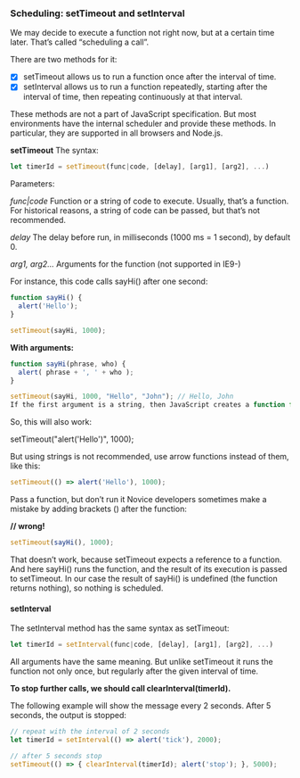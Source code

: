 ### Scheduling: setTimeout and setInterval

We may decide to execute a function not right now, but at a certain time later. That’s called “scheduling a call”.

There are two methods for it:

 - [x] setTimeout allows us to run a function once after the interval of time.
 - [x] setInterval allows us to run a function repeatedly, starting after the interval of time, then repeating continuously at that interval.

These methods are not a part of JavaScript specification. But most environments have the internal scheduler and provide these methods. In particular, they are supported in all browsers and Node.js.

**setTimeout**
The syntax:
```js
let timerId = setTimeout(func|code, [delay], [arg1], [arg2], ...)
```
Parameters:

*func|code*
Function or a string of code to execute. Usually, that’s a function. For historical reasons, a string of code can be passed, but that’s not recommended.

*delay*
The delay before run, in milliseconds (1000 ms = 1 second), by default 0.

*arg1, arg2…*
Arguments for the function (not supported in IE9-)


For instance, this code calls sayHi() after one second:

```js
function sayHi() {
  alert('Hello');
}

setTimeout(sayHi, 1000);
```

**With arguments:**
```js
function sayHi(phrase, who) {
  alert( phrase + ', ' + who );
}

setTimeout(sayHi, 1000, "Hello", "John"); // Hello, John
If the first argument is a string, then JavaScript creates a function from it.
```
So, this will also work:

setTimeout("alert('Hello')", 1000);

But using strings is not recommended, use arrow functions instead of them, like this:

```js 
setTimeout(() => alert('Hello'), 1000);
```

Pass a function, but don’t run it
Novice developers sometimes make a mistake by adding brackets () after the function:

**// wrong!**
```js
setTimeout(sayHi(), 1000);
```

That doesn’t work, because setTimeout expects a reference to a function. And here sayHi() runs the function, and the result of its execution is passed to setTimeout. In our case the result of sayHi() is undefined (the function returns nothing), so nothing is scheduled.

#### setInterval
The setInterval method has the same syntax as setTimeout:

```js
let timerId = setInterval(func|code, [delay], [arg1], [arg2], ...)
```
All arguments have the same meaning. But unlike setTimeout it runs the function not only once, but regularly after the given interval of time.

**To stop further calls, we should call clearInterval(timerId).**

The following example will show the message every 2 seconds. After 5 seconds, the output is stopped:
```js
// repeat with the interval of 2 seconds
let timerId = setInterval(() => alert('tick'), 2000);

// after 5 seconds stop
setTimeout(() => { clearInterval(timerId); alert('stop'); }, 5000);
```

